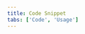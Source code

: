 ```yaml
---
title: Code Snippet
tabs: ['Code', 'Usage']
---
```



<component
    name="Code snippet"
    component="code-snippet"
    variation="code-snippet"
    experimental="true"
    hasReactVersion="true"
    >
</component>
<component
    name="Inline code snippet"
    component="code-snippet"
    variation="code-snippet--inline"
    haslightversion="true"
    experimental="true"
    hasReactVersion="true"
    >
</component>
<component
    name="Multi line code snippet"
    component="code-snippet"
    variation="code-snippet--multi"
    experimental="true"
    hasReactVersion="true"
    >
</component>
<component-docs component="code-snippet" experimental="true"></component-docs>
